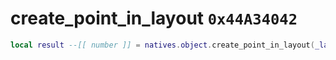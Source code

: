 # create_point_in_layout `0x44A34042`

```lua
local result --[[ number ]] = natives.object.create_point_in_layout(_layout --[[ number ]], _layouSubName --[[ string ]], _position --[[ vector3 ]], _orientation --[[ vector3 ]])
```